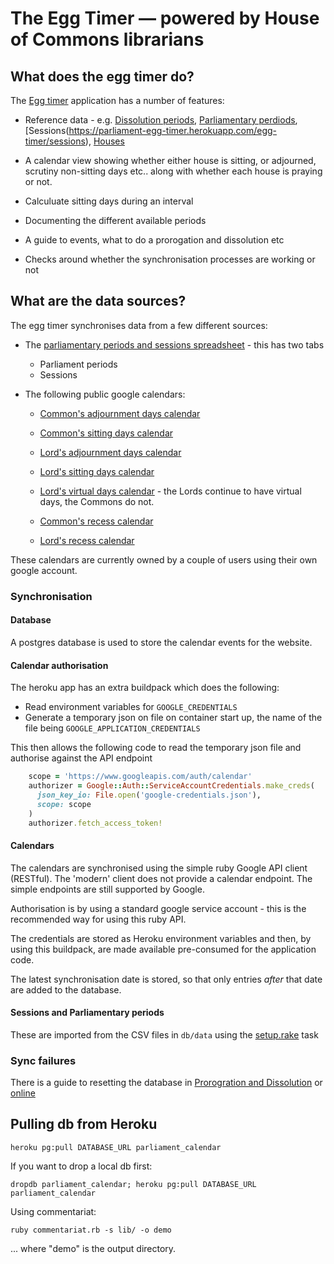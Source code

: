 # The Egg Timer — powered by House of Commons librarians

## What does the egg timer do?

The [Egg timer](https://parliament-egg-timer.herokuapp.com/) application has a number of features:

 *  Reference data - e.g. [Dissolution periods](https://parliament-egg-timer.herokuapp.com/egg-timer/dissolution-periods), [Parliamentary perdiods](https://parliament-egg-timer.herokuapp.com/egg-timer/parliament-periods), [Sessions(https://parliament-egg-timer.herokuapp.com/egg-timer/sessions), [Houses](https://parliament-egg-timer.herokuapp.com/egg-timer/houses)

 * A calendar view showing whether either house is sitting, or adjourned, scrutiny non-sitting days etc.. along with whether each house is praying or not.

 * Calculuate sitting days during an interval

 * Documenting the different available periods

 * A guide to events, what to do a prorogation and dissolution etc

 * Checks around whether the synchronisation processes are working or not

## What are the data sources?

The egg timer synchronises data from a few different sources:

* The [parliamentary periods and sessions spreadsheet](https://docs.google.com/spreadsheets/d/1e3AnQebAO5ug-Pc_0qDq9KkyZiy0dRhJMvm0lRRJOXk/edit?gid=0#gid=0) - this has two tabs

  * Parliament periods
  * Sessions

* The following public google calendars:

  * [Common's adjournment days calendar](https://calendar.google.com/calendar/embed?src=ikdqq0rcg07bbs64g7aeqqlkt4%40group.calendar.google.com&ctz=Europe%2FLondon)

  * [Common's sitting days calendar](https://calendar.google.com/calendar/embed?src=20n14bks46tvd2k5rse3jmsfb4%40group.calendar.google.com&ctz=Europe%2FLondon)

  * [Lord's adjournment days calendar](https://calendar.google.com/calendar/embed?src=ibbc1cen1mdm6rsf6kkno17i0c%40group.calendar.google.com&ctz=Europe%2FLondon)

  * [Lord's sitting days calendar](https://calendar.google.com/calendar/embed?src=o26tfi8b5o78cborja7utgpcb8%40group.calendar.google.com&ctz=Europe%2FLondon)

  * [Lord's virtual days calendar](https://calendar.google.com/calendar/embed?src=p1lfs3elv1fk0lqdigs3jngop8%40group.calendar.google.com&ctz=Europe%2FLondon) - the Lords continue to have virtual days, the Commons do not.

  * [Common's recess calendar](https://calendar.google.com/calendar/embed?src=eefeb6980f4ee93bd3d486b318141524452c82b[…]443a549e3c3%40group.calendar.google.com&ctz=Europe%2FLondon)

  * [Lord's recess calendar](https://calendar.google.com/calendar/embed?src=45591a2f31eb089019ba1b200e5ec635f8d25a9[…]b3165e714d4%40group.calendar.google.com&ctz=Europe%2FLondon)

These calendars are currently owned by a couple of users using their own google account.

### Synchronisation
#### Database

A postgres database is used to store the calendar events for the website.

#### Calendar authorisation

The heroku app has an extra buildpack which does the following:

 * Read environment variables for `GOOGLE_CREDENTIALS`
 * Generate a temporary json on file on container start up, the name of the file being `GOOGLE_APPLICATION_CREDENTIALS`

 This then allows the following code to read the temporary json file and authorise against the API endpoint

```ruby
    scope = 'https://www.googleapis.com/auth/calendar'
    authorizer = Google::Auth::ServiceAccountCredentials.make_creds(
      json_key_io: File.open('google-credentials.json'),
      scope: scope
    )
    authorizer.fetch_access_token!
```

#### Calendars

The calendars are synchronised using the simple ruby Google API client (RESTful). The 'modern' client does not provide a calendar endpoint. The simple endpoints are still supported by Google.

Authorisation is by using a standard google service account - this is the recommended way for using this ruby API.

The credentials are stored as Heroku environment variables and then, by using this buildpack, are made available pre-consumed for the application code.

The latest synchronisation date is stored, so that only entries *after* that date are added to the database.

#### Sessions and Parliamentary periods

These are imported from the CSV files in `db/data` using the [setup.rake](lib/tasks/setup.rake) task

### Sync failures

There is a guide to resetting the database in [Prorogration and Dissolution](app/views/meta/prorogation_and_dissolution.html.erb) or [online](https://api.parliament.uk/egg-timer/meta/prorogation-and-dissolution#resetting-the-database)

## Pulling db from Heroku

```heroku pg:pull DATABASE_URL parliament_calendar```

If you want to drop a local db first:

```dropdb parliament_calendar; heroku pg:pull DATABASE_URL parliament_calendar```

Using commentariat:

```ruby commentariat.rb -s lib/ -o demo```

... where "demo" is the output directory.